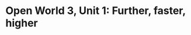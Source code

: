 # Open World 3, Unit 1: Further, faster, higher
<!--stackedit_data:
eyJoaXN0b3J5IjpbLTgwODQ0MDAwMV19
-->